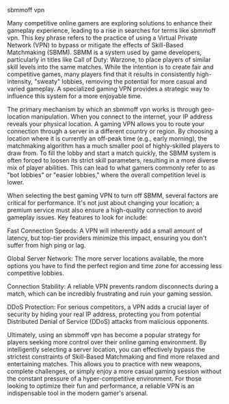sbmmoff vpn


Many competitive online gamers are exploring solutions to enhance their gameplay experience, leading to a rise in searches for terms like sbmmoff vpn. This key phrase refers to the practice of using a Virtual Private Network (VPN) to bypass or mitigate the effects of Skill-Based Matchmaking (SBMM). SBMM is a system used by game developers, particularly in titles like Call of Duty: Warzone, to place players of similar skill levels into the same matches. While the intention is to create fair and competitive games, many players find that it results in consistently high-intensity, \"sweaty\" lobbies, removing the potential for more casual and varied gameplay. A specialized gaming VPN provides a strategic way to influence this system for a more enjoyable time.



The primary mechanism by which an sbmmoff vpn works is through geo-location manipulation. When you connect to the internet, your IP address reveals your physical location. A gaming VPN allows you to route your connection through a server in a different country or region. By choosing a location where it is currently an off-peak time (e.g., early morning), the matchmaking algorithm has a much smaller pool of highly-skilled players to draw from. To fill the lobby and start a match quickly, the SBMM system is often forced to loosen its strict skill parameters, resulting in a more diverse mix of player abilities. This can lead to what gamers commonly refer to as \"bot lobbies\" or \"easier lobbies,\" where the overall competition level is lower.



When selecting the best gaming VPN to turn off SBMM, several factors are critical for performance. It's not just about changing your location; a premium service must also ensure a high-quality connection to avoid gameplay issues. Key features to look for include:




Fast Connection Speeds: A VPN will inherently add a small amount of latency, but top-tier providers minimize this impact, ensuring you don't suffer from high ping or lag.


Global Server Network: The more server locations available, the more options you have to find the perfect region and time zone for accessing less competitive lobbies.


Connection Stability: A reliable VPN prevents random disconnects during a match, which can be incredibly frustrating and ruin your gaming session.


DDoS Protection: For serious competitors, a VPN adds a crucial layer of security by hiding your real IP address, protecting you from potential Distributed Denial of Service (DDoS) attacks from malicious opponents.





Ultimately, using an sbmmoff vpn has become a popular strategy for players seeking more control over their online gaming environment. By intelligently selecting a server location, you can effectively bypass the strictest constraints of Skill-Based Matchmaking and find more relaxed and entertaining matches. This allows you to practice with new weapons, complete challenges, or simply enjoy a more casual gaming session without the constant pressure of a hyper-competitive environment. For those looking to optimize their fun and performance, a reliable VPN is an indispensable tool in the modern gamer's arsenal.
